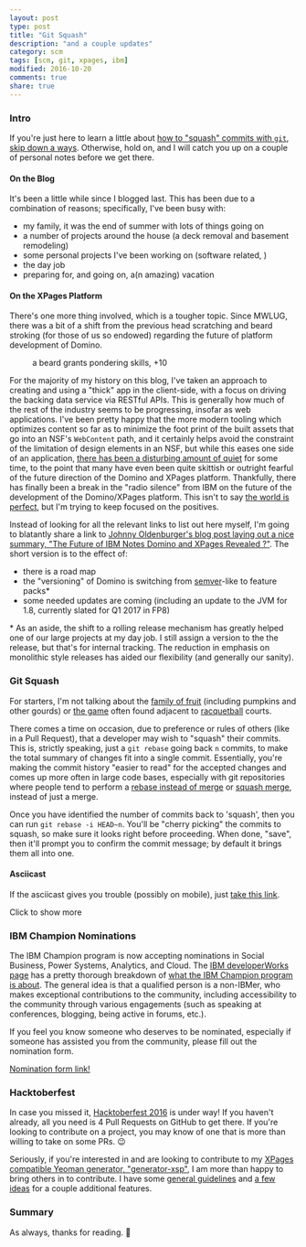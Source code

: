 ```yaml
---
layout: post
type: post
title: "Git Squash"
description: "and a couple updates"
category: scm
tags: [scm, git, xpages, ibm]
modified: 2016-10-20
comments: true
share: true
---
```


### Intro
If you're just here to learn a little about [how to "squash" commits with `git`, skip down a ways](#git-squash). Otherwise, hold on, and I will catch you up on a couple of personal notes before we get there.

#### On the Blog
It's been a little while since I blogged last. This has been due to a combination of reasons; specifically, I've been busy with:

- my family, it was the end of summer with lots of things going on
- a number of projects around the house (a deck removal and basement remodeling)
- some personal projects I've been working on (software related, )
- the day job
- preparing for, and going on, a(n amazing) vacation

#### On the XPages Platform
There's one more thing involved, which is a tougher topic. Since MWLUG, there was a bit of a shift from the previous head scratching and beard stroking (for those of us so endowed) regarding the future of platform development of Domino.

<figure class="center">
  <amp-img src="{{ site.url }}/assets/images/post_images/BeardStroke.jpg"
  alt="a beard grants pondering skills, +10"
  height="480" width="480"
  layout="responsive"></amp-img>
 <figcaption>a beard grants pondering skills, +10</figcaption>
</figure>

For the majority of my history on this blog, I've taken an approach to creating and using a "thick" app in the client-side, with a focus on driving the backing data service via RESTful APIs. This is generally how much of the rest of the industry seems to be progressing, insofar as web applications. I've been pretty happy that the more modern tooling which optimizes content so far as to minimize the foot print of the built assets that go into an NSF's `WebContent` path, and it certainly helps avoid the constraint of the limitation of design elements in an NSF, but while this eases one side of an application, [there has been a disturbing amount of quiet](https://blog.darrenduke.net/Darren/DDBZ.nsf/dx/there-is-no-9.0.2.-dead.-canceled.-killed.-.htm) for some time, to the point that many have even been quite skittish or outright fearful of the future direction of the Domino and XPages platform. Thankfully, there has finally been a break in the "radio silence" from IBM on the future of the development of the Domino/XPages platform. This isn't to say [the world is perfect](http://www.notesin9.com/2016/09/13/no-more/), but I'm trying to keep focused on the positives.

Instead of looking for all the relevant links to list out here myself, I'm going to blatantly share a link to [Johnny Oldenburger's blog post laying out a nice summary, "The Future of IBM Notes Domino and XPages Revealed ?"](https://xpagesandmore.blogspot.com/2016/10/the-future-of-ibm-notes-domino-and.html). The short version is to the effect of:

- there is a road map
- the "versioning" of Domino is switching from [semver](http://semver.org/)-like to feature packs*
- some needed updates are coming (including an update to the JVM for 1.8, currently slated for Q1 2017 in FP8)

\* As an aside, the shift to a rolling release mechanism has greatly helped one of our large projects at my day job. I still assign a version to the the release, but that's for internal tracking. The reduction in emphasis on monolithic style releases has aided our flexibility (and generally our sanity).

### Git Squash
For starters, I'm not talking about the [family of fruit](https://en.wikipedia.org/wiki/Squash_(plant)) (including pumpkins and other gourds) or [the game](https://en.wikipedia.org/wiki/Squash_(sport)) often found adjacent to [racquetball](https://en.wikipedia.org/wiki/Racquetball) courts.

There comes a time on occasion, due to preference or rules of others (like in a Pull Request), that a developer may wish to "squash" their commits. This is, strictly speaking, just a `git rebase` going back `n` commits, to make the total summary of changes fit into a single commit. Essentially, you're making the commit history "easier to read" for the accepted changes and comes up more often in large code bases, especially with git repositories where people tend to perform a [rebase instead of merge](https://www.atlassian.com/git/tutorials/merging-vs-rebasing/) or [squash merge](https://github.com/blog/2141-squash-your-commits), instead of just a merge.

Once you have identified the number of commits back to 'squash', then you can run `git rebase -i HEAD~n`. You'll be "cherry picking" the commits to squash, so make sure it looks right before proceeding. When done, "save", then it'll prompt you to confirm the commit message; by default it brings them all into one.

#### Asciicast

If the asciicast gives you trouble (possibly on mobile), just [take this link](https://asciinema.org/a/89834?autoplay=1).

<div class="center">
  <amp-iframe
    height="420"
    width="518"
    sandbox="allow-forms allow-modals allow-popups allow-popups-to-escape-sandbox allow-same-origin allow-scripts"
    layout="responsive"
    allowfullscreen
    frameborder="0"
    src="https://asciinema.org/a/89834/embed?autoplay=0&size=big">
    <div overflow
    tabindex="0"
    role="button"
    class="ampstart-card py1"
    aria-label="Show more">Click to show more</div>
  </amp-iframe>
</div>

### IBM Champion Nominations
The IBM Champion program is now accepting nominations in Social Business, Power Systems, Analytics, and Cloud. The [IBM developerWorks page](https://www.ibm.com/developerworks/champion/index.html) has a pretty thorough breakdown of [what the IBM Champion program is about](https://www.ibm.com/developerworks/champion/learn.html). The general idea is that a qualified person is a non-IBMer, who makes exceptional contributions to the community, including accessibility to the community through various engagements (such as speaking at conferences, blogging, being active in forums, etc.).

If you feel you know someone who deserves to be nominated, especially if someone has assisted you from the community, please fill out the nomination form.

[Nomination form link!](https://www.ibm.com/developerworks/community/profiles/dw/anonymous.jsp?id=2016)

### Hacktoberfest
In case you missed it, [Hacktoberfest 2016](https://hacktoberfest.digitalocean.com/) is under way! If you haven't already, all you need is 4 Pull Requests on GitHub to get there. If you're looking to contribute on a project, you may know of one that is more than willing to take on some PRs. 😉

Seriously, if you're interested in and are looking to contribute to my [XPages compatible Yeoman generator, "generator-xsp"](http://npm.im/generator-xsp), I am more than happy to bring others in to contribute. I have some [general guidelines](https://github.com/edm00se/generator-xsp#want-more) and [a few ideas](https://github.com/edm00se/generator-xsp/projects/1) for a couple additional features.

### Summary
As always, thanks for reading. 🍻
